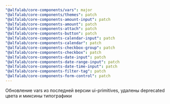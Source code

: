 ```yaml
---
"@alfalab/core-components/vars": major
"@alfalab/core-components/themes": patch
"@alfalab/core-components-amount-input": patch
"@alfalab/core-components-amount": patch
"@alfalab/core-components-attach": patch
"@alfalab/core-components-button": patch
"@alfalab/core-components-calendar-input": patch
"@alfalab/core-components-calendar": patch
"@alfalab/core-components-checkbox-group": patch
"@alfalab/core-components-checkbox": patch
"@alfalab/core-components-date-input": patch
"@alfalab/core-components-date-range-input": patch
"@alfalab/core-components-date-time-input": patch
"@alfalab/core-components-filter-tag": patch
"@alfalab/core-components-form-control": patch
---
```


Обновление vars из последней версии ui-primitives, удалены deprecated цвета и миксины типографики
